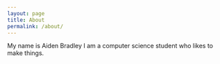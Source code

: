 ```yaml
---
layout: page
title: About
permalink: /about/
---
```


My name is Aiden Bradley
I am a computer science student who likes to make things.